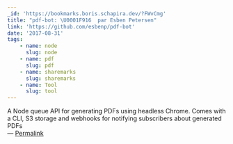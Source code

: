 ```yaml
---
_id: 'https://bookmarks.boris.schapira.dev/?FWvCmg'
title: "pdf-bot: \U0001F916  par Esben Petersen"
link: 'https://github.com/esbenp/pdf-bot'
date: '2017-08-31'
tags:
    - name: node
      slug: node
    - name: pdf
      slug: pdf
    - name: sharemarks
      slug: sharemarks
    - name: Tool
      slug: tool
---
```


A Node queue API for generating PDFs using headless Chrome. Comes with a CLI, S3
storage and webhooks for notifying subscribers about generated PDFs <br>&#8212;
<a href="https://bookmarks.boris.schapira.dev/?FWvCmg" title="Permalink">Permalink</a>
